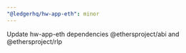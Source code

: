 ```yaml
---
"@ledgerhq/hw-app-eth": minor
---
```


Update hw-app-eth dependencies @ethersproject/abi and @ethersproject/rlp
